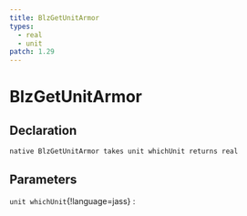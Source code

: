 ```yaml
---
title: BlzGetUnitArmor
types:
  - real
  - unit
patch: 1.29
---
```


# BlzGetUnitArmor

## Declaration

```jass
native BlzGetUnitArmor takes unit whichUnit returns real
```

## Parameters
`unit whichUnit`{!language=jass}
: 
